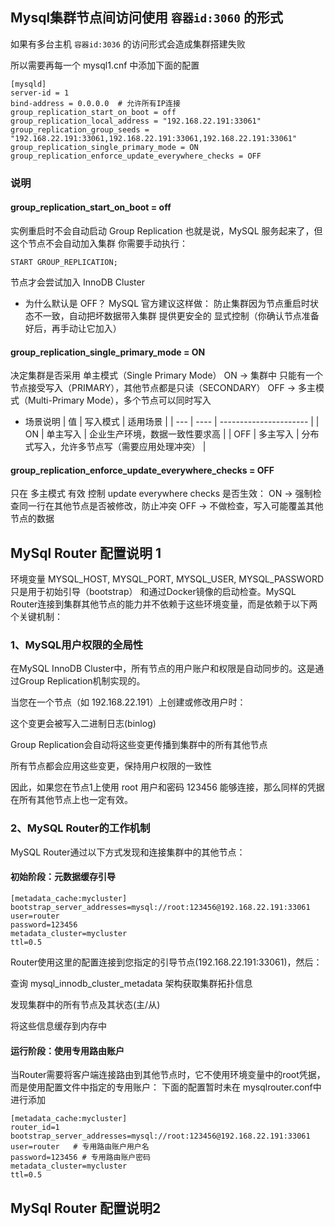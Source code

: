 


## Mysql集群节点间访问使用 `容器id:3060` 的形式
如果有多台主机  `容器id:3036`  的访问形式会造成集群搭建失败

所以需要再每一个 mysql1.cnf 中添加下面的配置

```shell
[mysqld]
server-id = 1
bind-address = 0.0.0.0  # 允许所有IP连接
group_replication_start_on_boot = off
group_replication_local_address = "192.168.22.191:33061"
group_replication_group_seeds = "192.168.22.191:33061,192.168.22.191:33061,192.168.22.191:33061"
group_replication_single_primary_mode = ON
group_replication_enforce_update_everywhere_checks = OFF
```

### 说明

#### group_replication_start_on_boot = off

实例重启时不会自动启动 Group Replication
也就是说，MySQL 服务起来了，但 这个节点不会自动加入集群
你需要手动执行：
```
START GROUP_REPLICATION;
```
节点才会尝试加入 InnoDB Cluster

- 为什么默认是 OFF？
MySQL 官方建议这样做：
防止集群因为节点重启时状态不一致，自动把坏数据带入集群
提供更安全的 显式控制（你确认节点准备好后，再手动让它加入）

#### group_replication_single_primary_mode = ON
决定集群是否采用 单主模式（Single Primary Mode）
ON → 集群中 只能有一个节点接受写入（PRIMARY），其他节点都是只读（SECONDARY）
OFF → 多主模式（Multi-Primary Mode），多个节点可以同时写入

- 场景说明
  | 值   | 写入模式 | 适用场景                   |
  | --- | ---- | ---------------------- |
  | ON  | 单主写入 | 企业生产环境，数据一致性要求高        |
  | OFF | 多主写入 | 分布式写入，允许多节点写（需要应用处理冲突） |


#### group_replication_enforce_update_everywhere_checks = OFF

只在 多主模式 有效
控制 update everywhere checks 是否生效：
ON → 强制检查同一行在其他节点是否被修改，防止冲突
OFF → 不做检查，写入可能覆盖其他节点的数据


## MySql Router 配置说明 1

环境变量 MYSQL_HOST, MYSQL_PORT, MYSQL_USER, MYSQL_PASSWORD 只是用于初始引导（bootstrap）
和通过Docker镜像的启动检查。MySQL Router连接到集群其他节点的能力并不依赖于这些环境变量，而是依赖于以下两个关键机制：

### 1、MySQL用户权限的全局性
   在MySQL InnoDB Cluster中，所有节点的用户账户和权限是自动同步的。这是通过Group Replication机制实现的。

当您在一个节点（如 192.168.22.191）上创建或修改用户时：

这个变更会被写入二进制日志(binlog)

Group Replication会自动将这些变更传播到集群中的所有其他节点

所有节点都会应用这些变更，保持用户权限的一致性

因此，如果您在节点1上使用 root 用户和密码 123456 能够连接，那么同样的凭据在所有其他节点上也一定有效。

### 2、MySQL Router的工作机制

MySQL Router通过以下方式发现和连接集群中的其他节点：

#### 初始阶段：元数据缓存引导

```shell
[metadata_cache:mycluster]
bootstrap_server_addresses=mysql://root:123456@192.168.22.191:33061
user=router
password=123456
metadata_cluster=mycluster
ttl=0.5

```

Router使用这里的配置连接到您指定的引导节点(192.168.22.191:33061)，然后：

查询 mysql_innodb_cluster_metadata 架构获取集群拓扑信息

发现集群中的所有节点及其状态(主/从)

将这些信息缓存到内存中

#### 运行阶段：使用专用路由账户

当Router需要将客户端连接路由到其他节点时，它不使用环境变量中的root凭据，而是使用配置文件中指定的专用账户：
下面的配置暂时未在 mysqlrouter.conf中进行添加

```shell
[metadata_cache:mycluster]
router_id=1
bootstrap_server_addresses=mysql://root:123456@192.168.22.191:33061
user=router   # 专用路由账户用户名
password=123456 # 专用路由账户密码 
metadata_cluster=mycluster
ttl=0.5
```

## MySql Router 配置说明2



## 
